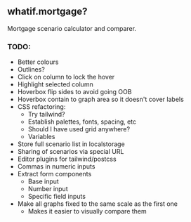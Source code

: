 ## whatif.mortgage?

Mortgage scenario calculator and comparer.

### TODO:

- Better colours
- Outlines?
- Click on column to lock the hover
- Highlight selected column
- Hoverbox flip sides to avoid going OOB
- Hoverbox contain to graph area so it doesn't cover labels
- CSS refactoring:
  - Try tailwind?
  - Establish palettes, fonts, spacing, etc
  - Should I have used grid anywhere?
  - Variables
- Store full scenario list in localstorage
- Sharing of scenarios via special URL
- Editor plugins for tailwind/postcss
- Commas in numeric inputs
- Extract form components
  - Base input
  - Number input
  - Specific field inputs
- Make all graphs fixed to the same scale as the first one
  - Makes it easier to visually compare them
